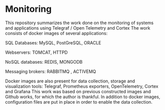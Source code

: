 # Monitoring
This repository summarizes the work done on the monitoring of systems and applications using Telegraf / Open Telemetry and Cortex
The work consists of docker images of several applications:

SQL Databases: MySQL, PostGreSQL, ORACLE

Webservers: TOMCAT, HTTPD

NoSQL databases: REDIS, MONGODB

Messaging brokers: RABBITMQ , ACTIVEMQ

Docker images are also present for data collection, storage and visualization tools: Telegraf, Prometheus exporters, OpenTelemetry, Cortex and Grafana
This work was based on previous constructed images and Github works, for which the author is thankful.
In addition to docker images, configuration files are put in place in order to enable the data collection.
